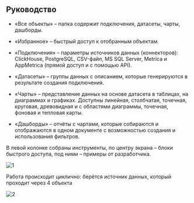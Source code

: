 ## Руководство

- «Все объекты» – папка содержит подключения, датасеты, чарты, дашборды. 

- «Избранное» – быстрый доступ к отобранным объектам. 

- «Подключения» – параметры источников данных (коннекторов): ClickHouse, PostgreSQL, CSV-файл, MS SQL Server, Metrica и AppMetrica (прямой доступ и с помощью API). 

- «Датасеты» – группы данных с описанием, которые генерируются в результате создания подключения. 

- «Чарты» – представление данных на основе датасета в таблицах, на диаграммах и графиках. Доступны линейная, столбчатая, точечная, круговая, древовидная и с областями 
диаграммы, точечная, фоновая и тепловая карты. 

- «Дашборды» – отчёты с чартами, которые собираются и отображаются в одном документе с возможностью создания и использования фильтров.

В левой колонке собраны инструменты, по центру экрана – блоки быстрого доступа, под ними – примеры от разработчика.

![1](https://quokka.media/wp-content/uploads/2020/06/datacia4.png)

Работа происходит циклично: берётся источник данных, который проходит через 4 объекта

![2](https://quokka.media/wp-content/uploads/2020/06/datacia5.png)
